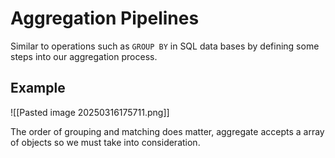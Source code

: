 # Aggregation Pipelines

Similar to operations such as `GROUP BY` in SQL data bases by defining some
steps into our aggregation process.

## Example

![[Pasted image 20250316175711.png]]

The order of grouping and matching does matter, aggregate accepts a array of
objects so we must take into consideration.
